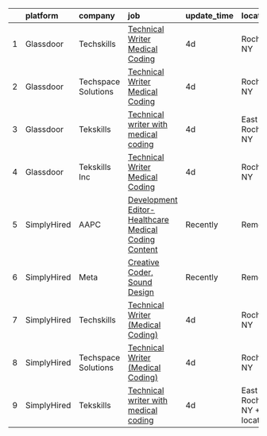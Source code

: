 

|    | platform    | company             | job                                                                                                                                                                                                                                                                                                        | update_time   | location                       |
|---:|:------------|:--------------------|:-----------------------------------------------------------------------------------------------------------------------------------------------------------------------------------------------------------------------------------------------------------------------------------------------------------|:--------------|:-------------------------------|
|  1 | Glassdoor   | Techskills          | [Technical Writer  Medical Coding ](https://www.glassdoor.com/partner/jobListing.htm?pos=103&ao=1136043&s=58&guid=00000182ed95c864869dab4bf9229289&src=GD_JOB_AD&t=SR&vt=w&ea=1&cs=1_8614ddf7&cb=1661843392759&jobListingId=1008094354634&jrtk=3-0-1gbmpbi4jim9n801-1gbmpbi52jca2800-06a1afdb5b6a5a67-)    | 4d            | Rochester, NY                  |
|  2 | Glassdoor   | Techspace Solutions | [Technical Writer  Medical Coding ](https://www.glassdoor.com/partner/jobListing.htm?pos=101&ao=1136043&s=58&guid=00000182ed95c864869dab4bf9229289&src=GD_JOB_AD&t=SR&vt=w&ea=1&cs=1_4ecf19eb&cb=1661843392758&jobListingId=1008094391969&jrtk=3-0-1gbmpbi4jim9n801-1gbmpbi52jca2800-75582c4624561c62-)    | 4d            | Rochester, NY                  |
|  3 | Glassdoor   | Tekskills           | [Technical writer with medical coding](https://www.glassdoor.com/partner/jobListing.htm?pos=102&ao=1136043&s=58&guid=00000182ed95c864869dab4bf9229289&src=GD_JOB_AD&t=SR&vt=w&ea=1&cs=1_20305261&cb=1661843392758&jobListingId=1008094282565&jrtk=3-0-1gbmpbi4jim9n801-1gbmpbi52jca2800-2904e57141251434-) | 4d            | East Rochester, NY             |
|  4 | Glassdoor   | Tekskills Inc       | [Technical Writer  Medical Coding ](https://www.glassdoor.com/partner/jobListing.htm?pos=104&ao=1136043&s=58&guid=00000182ed95c864869dab4bf9229289&src=GD_JOB_AD&t=SR&vt=w&ea=1&cs=1_446fb356&cb=1661843392759&jobListingId=1008094416689&jrtk=3-0-1gbmpbi4jim9n801-1gbmpbi52jca2800-6511ea18ecfb4dcc-)    | 4d            | Rochester, NY                  |
|  5 | SimplyHired | AAPC                | [Development Editor-Healthcare Medical Coding Content](https://www.simplyhired.com/job/x6qu5CK5N3c1SBa3VDSnxGfPqEwR4LTs3yke6h7spo2H3hPjwsaASg?q=creative+coder)                                                                                                                                            | Recently      | Remote                         |
|  6 | SimplyHired | Meta                | [Creative Coder, Sound Design](https://www.simplyhired.com/job/9a9P9EXZZjwb3fAPHFsjVOFtHWB-_8TmY8e-uzGqYIjO_8bJ7Xk8Dg?q=creative+coder)                                                                                                                                                                    | Recently      | Remote                         |
|  7 | SimplyHired | Techskills          | [Technical Writer (Medical Coding)](https://www.simplyhired.com/job/JxVy5QR5KRpCsXZWPg5uNrqWHDzE7wEO3GaunfGYK6_LadP0DOG0cg?q=creative+coder)                                                                                                                                                               | 4d            | Rochester, NY                  |
|  8 | SimplyHired | Techspace Solutions | [Technical Writer (Medical Coding)](https://www.simplyhired.com/job/NJ_LWiGOxJBlEwmcRAcsI3Pt3twjKSvNSkpLMwAPdJX68uv_Ti9O-g?q=creative+coder)                                                                                                                                                               | 4d            | Rochester, NY                  |
|  9 | SimplyHired | Tekskills           | [Technical writer with medical coding](https://www.simplyhired.com/job/Gp81_aB0sBspKt1YpYQHei1hmdokvG9pkvRy8w-aZjoHJEz8BE2_JQ?q=creative+coder)                                                                                                                                                            | 4d            | East Rochester, NY +1 location |